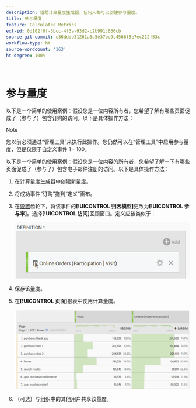 ```yaml
---
description: 借助计算量度生成器，任何人都可以创建参与量度。
title: 参与量度
feature: Calculated Metrics
exl-id: 0d102f0f-3bcc-4f3a-93d2-c2b991c636cb
source-git-commit: c36dddb31261a3a5e37be9c4566f5e7ec212f53c
workflow-type: ht
source-wordcount: '163'
ht-degree: 100%

---
```


# 参与量度

以下是一个简单的使用案例：假设您是一位内容所有者，您希望了解有哪些页面促成了（参与了）包含订购的访问。以下是具体操作方法：

>[!NOTE]
>
>您以前必须通过“管理工具”来执行此操作。您仍然可以在“管理工具”中启用参与量度，但是仅限于自定义事件 1 - 100。

以下是一个简单的使用案例：假设您是一位内容的所有者，您希望了解一下有哪些页面促成了（参与了）包含电子邮件注册的访问。以下是具体操作方法：

1. 在计算量度生成器中创建新量度。
1. 将成功事件“订购”拖到“定义”画布。
1. 在[设置](/help/components/calc-metrics/cm-workflow/m-metric-type-alloc.md)齿轮下，将该事件的&#x200B;**[!UICONTROL 归因模型]**&#x200B;更改为&#x200B;**[!UICONTROL 参与率]**。选择&#x200B;**[!UICONTROL 访问]**&#x200B;回顾窗口。定义应该类似于：

   ![](assets/participation.png)

1. 保存该量度。
1. 在&#x200B;**[!UICONTROL 页面]**&#x200B;报表中使用计算量度。

   ![](assets/participation-pages.png)

1. （可选）与组织中的其他用户共享该量度。
